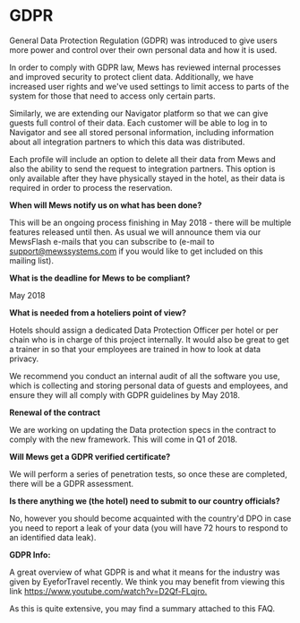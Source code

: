 # GDPR

General Data Protection Regulation \(GDPR\) was introduced to give users more power and control over their own personal data and how it is used. 

In order to comply with GDPR law, Mews has reviewed internal processes and improved security to protect client data. Additionally, we have increased user rights and we've used settings to limit access to parts of the system for those that need to access only certain parts.

Similarly, we are extending our Navigator platform so that we can give guests full control of their data. Each customer will be able to log in to Navigator and see all stored personal information, including information about all integration partners to which this data was distributed.

Each profile will include an option to delete all their data from Mews and also the ability to send the request to integration partners. This option is only available after they have physically stayed in the hotel, as their data is required in order to process the reservation.

**When will Mews notify us on what has been done?**

This will be an ongoing process finishing in May 2018 - there will be multiple features released until then. As usual we will announce them via our MewsFlash e-mails that you can subscribe to \(e-mail to [support@mewssystems.com](mailto:support@mewssystems.com) if you would like to get included on this mailing list\).

**What is the deadline for Mews to be compliant?** 

May 2018

**What is needed from a hoteliers point of view?** 

Hotels should assign a dedicated Data Protection Officer per hotel or per chain who is in charge of this project internally. It would also be great to get a trainer in so that your employees are trained in how to look at data privacy.

We recommend you conduct an internal audit of all the software you use, which is collecting and storing personal data of guests and employees, and ensure they will all comply with GDPR guidelines by May 2018.

**Renewal of the contract** 

We are working on updating the Data protection specs in the contract to comply with the new framework. This will come in Q1 of 2018.

**Will Mews get a GDPR verified certificate?**

We will perform a series of penetration tests, so once these are completed, there will be a GDPR assessment.

**Is there anything we \(the hotel\) need to submit to our country officials?**

No, however you should become acquainted with the country'd DPO in case you need to report a leak of your data \(you will have 72 hours to respond to an identified data leak\).

**GDPR Info:**

A great overview of what GDPR is and what it means for the industry was given by EyeforTravel recently. We think you may benefit from viewing this link [https://www.youtube.com/watch?v=D2Qf-FLqjro. ](https://www.youtube.com/watch?v=D2Qf-FLqjro.%C2%A0)

As this is quite extensive, you may find a summary attached to this FAQ.

